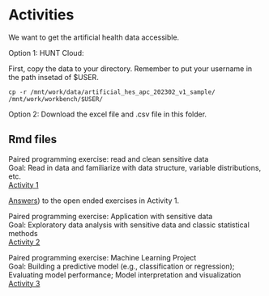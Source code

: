 # Activities

We want to get the artificial health data accessible.

Option 1: HUNT Cloud:

First, copy the data to your directory. Remember to put your username in the path insetad of $USER.

```
cp -r /mnt/work/data/artificial_hes_apc_202302_v1_sample/ /mnt/work/workbench/$USER/
```

Option 2: Download the excel file and .csv file in this folder.

## Rmd files

Paired programming exercise: read and clean sensitive data  
Goal: Read in data and familiarize with data structure, variable distributions, etc.  
[Activity 1](https://github.com/bnwolford/HealthAIinR/blob/main/activities/Activity1.Rmd)

[Answers](https://github.com/bnwolford/HealthAIinR/blob/main/activities/Activity1_filled.Rmd)) to the open ended exercises in Activity 1.

Paired programming exercise: Application with sensitive data  
Goal: Exploratory data analysis with sensitive data and classic statistical methods  
[Activity 2](https://github.com/bnwolford/HealthAIinR/blob/main/activities/Activity2.Rmd)

Paired programming exercise: Machine Learning Project   
Goal: Building a predictive model (e.g., classification or regression); Evaluating model performance; Model interpretation and visualization  
[Activity 3](https://github.com/bnwolford/HealthAIinR/blob/main/activities/Activity3.Rmd)
